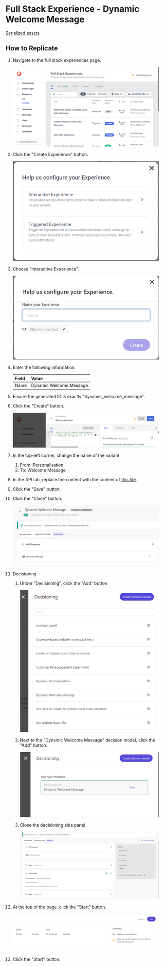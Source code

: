 # Full Stack Experience - Dynamic Welcome Message

[Serialized assets](/demo/experience/personalize/experiences/fullStack/Dynamic%20Welcome%20Message)

## How to Replicate

1. Navigate to the full stack experiences page.

   ![Full Stack experiences page](/docs/cdp-personalize/experiences/fullStack/Full-stack-experiences-page.png)

2. Click the "Create Experience" button.

   ![Create dialog](/docs/cdp-personalize/experiences/fullStack/Create-dialog.png)

3. Choose "Interactive Experience".

   ![Choose name](/docs/cdp-personalize/experiences/fullStack/Create-dialog-name.png)

4. Enter the following information:

   | Field | Value                   |
   | ----- | ----------------------- |
   | Name  | Dynamic Welcome Message |

5. Ensure the generated ID is exactly "dynamic_welcome_message".
6. Click the "Create" button.

   ![API tab](/docs/cdp-personalize/experiences/fullStack/Interactive-full-stack-experience-api-tab.png)

7. In the top-left corner, change the name of the variant.
   1. From: Personalisation
   2. To: Welcome Message
8. In the API tab, replace the content with the content of [this file](/demo/experience/personalize/experiences/fullStack/Dynamic%20Welcome%20Message/Welcome%20Message.txt).
9. Click the "Save" button.
10. Click the "Close" button.

    ![After API](After-api.png)

11. Decisioning

    1. Under "Decisioning", click the "Add" button.

       ![Decision model sidebar](/docs/cdp-personalize/experiences/fullStack/Choose-decision-model.png)

    2. Next to the "Dynamic Welcome Message" decision model, click the "Add" button.

       ![After decision model add](After-decision-model-add.png)

    3. Close the decisioning side panel.

       ![After decision model](After-decision-model.png)

12. At the top of the page, click the "Start" button.

    ![Start](/docs/cdp-personalize/experiments/web/Start.png)

13. Click the "Start" button.
